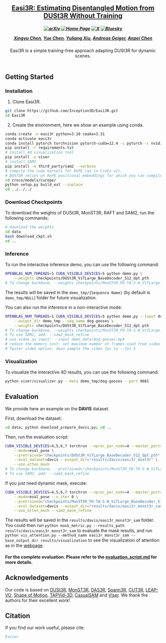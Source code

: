 <h2 align="center"> <a href="https://arxiv.org/abs/2412.09606">Easi3R: Estimating Disentangled Motion from DUSt3R Without Training</a>
</h2>

<h5 align="center">

[![arXiv](https://img.shields.io/badge/Arxiv-2412.09606-b31b1b.svg?logo=arXiv)](https://arxiv.org/abs/2412.09606) 
[![Home Page](https://img.shields.io/badge/Project-Website-green.svg)](https://fanegg.github.io/Feat2GS/) [![X](https://img.shields.io/badge/@Xingyu%20Chen-black?logo=X)](https://x.com/RoverXingyu)  [![Bluesky](https://img.shields.io/badge/@Xingyu%20Chen-white?logo=Bluesky)](https://bsky.app/profile/xingyu-chen.bsky.social)


[Xingyu Chen](https://rover-xingyu.github.io/),
[Yue Chen](https://fanegg.github.io/),
[Yuliang Xiu](https://xiuyuliang.cn/),
[Andreas Geiger](https://www.cvlibs.net/),
[Anpei Chen](https://apchenstu.github.io/)
</h5>

<div align="center">
Easi3R is a simple training-free approach adapting DUSt3R for dynamic scenes.
</div>
<br>

## Getting Started

### Installation

1. Clone Easi3R.
```bash
git clone https://github.com/Inception3D/Easi3R.git
cd Easi3R
```

2. Create the environment, here we show an example using conda.
```bash
conda create -n easi3r python=3.10 cmake=3.31
conda activate easi3r
conda install pytorch torchvision pytorch-cuda=12.4 -c pytorch -c nvidia  # use the correct version of cuda for your system
pip install -r requirements.txt
# install 4d visualization tool
pip install -e viser
# install SAM2
pip install -e third_party/sam2 --verbose
# compile the cuda kernels for RoPE (as in CroCo v2).
# DUST3R relies on RoPE positional embeddings for which you can compile some cuda kernels for faster runtime.
cd croco/models/curope/
python setup.py build_ext --inplace
cd ../../../
```

### Download Checkpoints

To download the weights of DUSt3R, MonST3R, RAFT and SAM2, run the following commands:
```bash
# download the weights
cd data
bash download_ckpt.sh
cd ..
```

### Inference

To run the interactive inference demo, you can use the following command:
```bash
OPENBLAS_NUM_THREADS=1 CUDA_VISIBLE_DEVICES=5 python demo.py \
    --weights checkpoints/DUSt3R_ViTLarge_BaseDecoder_512_dpt.pth 
# To change backbone, --weights checkpoints/MonST3R_PO-TA-S-W_ViTLarge_BaseDecoder_512_dpt.pth
```

The results will be saved in the `demo_tmp/{Sequence Name}` (by default is `demo_tmp/NULL`) folder for future visualization.

You can also run the inference in a non-interactive mode:
```bash
OPENBLAS_NUM_THREADS=1 CUDA_VISIBLE_DEVICES=5 python demo.py --input demo_data/dog-gooses \
    --output_dir demo_tmp --seq_name dog-gooses \
    --weights checkpoints/DUSt3R_ViTLarge_BaseDecoder_512_dpt.pth 
# To change backbone, --weights checkpoints/MonST3R_PO-TA-S-W_ViTLarge_BaseDecoder_512_dpt.pth
# To use SAM2, add: --sam2_mask_refine
# use video as input: --input demo_data/dog-gooses.mp4 
# reduce the memory cost: set maximum number of frames used from video --num_frames 65 
# faster video option: down sample the video fps to --fps 5
```

### Visualization

To visualize the interactive 4D results, you can use the following command:
```bash
python viser/visualizer.py --data demo_tmp/dog-gooses --port 9081
```

## Evaluation

We provide here an example on the **DAVIS** dataset. 

First, download the dataset:
```bash
cd data; python download_prepare_davis.py; cd ..
```

Then, run the evaluation script:
```bash
CUDA_VISIBLE_DEVICES=4,5,6,7 torchrun --nproc_per_node=4 --master_port=29604 launch.py \
    --mode=eval_pose \
    --pretrained="checkpoints/DUSt3R_ViTLarge_BaseDecoder_512_dpt.pth"   \
    --eval_dataset=davis --output_dir="results/davis/easi3r_dust3r" \
    --use_atten_mask
# To change backbone, --pretrained="checkpoints/MonST3R_PO-TA-S-W_ViTLarge_BaseDecoder_512_dpt.pth"
# To use SAM2, add: --sam2_mask_refine
```
If you just need dynamic mask, execute:
```bash
CUDA_VISIBLE_DEVICES=4,5,6,7 torchrun --nproc_per_node=4 --master_port=29604 launch.py \
    --mode=eval_pose --n_iter 0 \
    --pretrained="checkpoints/MonST3R_PO-TA-S-W_ViTLarge_BaseDecoder_512_dpt.pth"   \
    --eval_dataset=davis --output_dir="results/davis/easi3r_monst3r_sam" \
    --use_atten_mask --sam2_mask_refine
```
The results will be saved in the `results/davis/easi3r_monst3r_sam` folder. You could then run `python mask_metric.py --results_path results/davis/easi3r_monst3r_sam` to evaluate the mask results, and run `python vis_attention.py --method_name easi3r_monst3r_sam --base_output_dir results/visualization` to see the visualization of attention as in the [webpage](https://easi3r.github.io/).


#### For the complete evaluation. Please refer to the [evaluation_script.md](data/evaluation_script.md) for more details.



## Acknowledgements
Our code is based on [DUSt3R](https://github.com/naver/dust3r), [MonST3R](https://github.com/Junyi42/monst3r), [DAS3R](https://github.com/kai422/DAS3R), [Spann3R](https://github.com/HengyiWang/spann3r), [CUT3R](https://github.com/CUT3R/CUT3R), [LEAP-VO](https://github.com/chiaki530/leapvo), [Shape of Motion](https://github.com/vye16/shape-of-motion/), [TAPVid-3D](https://github.com/google-deepmind/tapnet/tree/main/tapnet/tapvid3d), [CasualSAM](https://github.com/ztzhang/casualSAM) and [Viser](https://github.com/nerfstudio-project/viser). We thank the authors for their excellent work!

## Citation

If you find our work useful, please cite:

```bibtex
Easier
```
